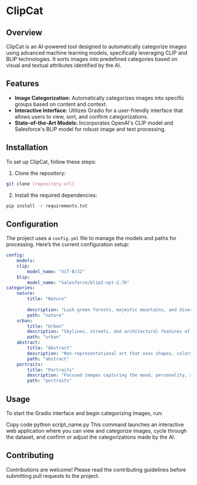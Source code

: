 # ClipCat

## Overview
ClipCat is an AI-powered tool designed to automatically categorize images using advanced machine learning models, specifically leveraging CLIP and BLIP technologies. It sorts images into predefined categories based on visual and textual attributes identified by the AI.

## Features
- **Image Categorization:** Automatically categorizes images into specific groups based on content and context.
- **Interactive Interface:** Utilizes Gradio for a user-friendly interface that allows users to view, sort, and confirm categorizations.
- **State-of-the-Art Models:** Incorporates OpenAI's CLIP model and Salesforce's BLIP model for robust image and text processing.

## Installation

To set up ClipCat, follow these steps:

1. Clone the repository:
```bash
git clone [repository-url]
```
2. Install the required dependencies:
```bash
pip install -r requirements.txt
```
## Configuration
The project uses a `config.yml` file to manage the models and paths for processing. Here’s the current configuration setup:
    

```yaml
config:
    models:
    clip:
        model_name: "ViT-B/32"
    blip:
        model_name: "Salesforce/blip2-opt-2.7b"
categories:
    nature:
        title: "Nature"
        
        description: "Lush green forests, majestic mountains, and diverse wildlife."
        path: "nature"
    urban:
        title: "Urban"
        description: "Skylines, streets, and architectural features of urban settings."
        path: "urban"
    abstract:
        title: "Abstract"
        description: "Non-representational art that uses shapes, colors, and forms to achieve its effect."
        path: "abstract"
    portraits:
        title: "Portraits"
        description: "Focused images capturing the mood, personality, and expression of individuals."
        path: "portraits"
```

## Usage
To start the Gradio interface and begin categorizing images, run:

Copy code
python script_name.py
This command launches an interactive web application where you can view and categorize images, cycle through the dataset, and confirm or adjust the categorizations made by the AI.

## Contributing
Contributions are welcome! Please read the contributing guidelines before submitting pull requests to the project.


